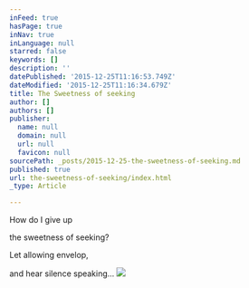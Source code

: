 ```yaml
---
inFeed: true
hasPage: true
inNav: true
inLanguage: null
starred: false
keywords: []
description: ''
datePublished: '2015-12-25T11:16:53.749Z'
dateModified: '2015-12-25T11:16:34.679Z'
title: The Sweetness of seeking
author: []
authors: []
publisher:
  name: null
  domain: null
  url: null
  favicon: null
sourcePath: _posts/2015-12-25-the-sweetness-of-seeking.md
published: true
url: the-sweetness-of-seeking/index.html
_type: Article

---
```

How do I give up   

the sweetness of seeking? 

Let allowing envelop, 

and hear silence speaking...     ![](https://the-grid-user-content.s3-us-west-2.amazonaws.com/b7e98de9-5f85-4d70-a5dc-37740488eb2f.jpg)
